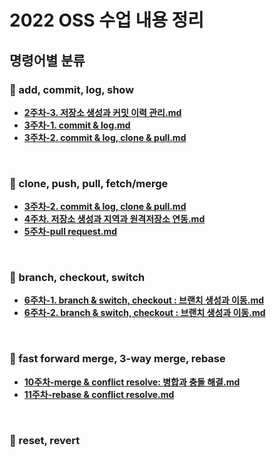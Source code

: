 # 2022 OSS 수업 내용 정리
## 명령어별 분류</a>
### :pushpin: add, commit, log, show
- <a href = "https://github.com/kanujoa/OSS_Assignment/blob/main/2%EC%A3%BC%EC%B0%A8-3.%20%EC%A0%80%EC%9E%A5%EC%86%8C%20%EC%83%9D%EC%84%B1%EA%B3%BC%20%EC%BB%A4%EB%B0%8B%20%EC%9D%B4%EB%A0%A5%20%EA%B4%80%EB%A6%AC.md">**2주차-3. 저장소 생성과 커밋 이력 관리.md**</a>
- <a href = "https://github.com/kanujoa/OSS_Assignment/blob/main/3%EC%A3%BC%EC%B0%A8-1.%20commit%20%26%20log.md">**3주차-1. commit & log.md**</a>
- <a href = "https://github.com/kanujoa/OSS_Assignment/blob/main/3%EC%A3%BC%EC%B0%A8-2.%20commit%20%26%20log%2C%20clone%20%26%20pull.md">**3주차-2. commit & log, clone & pull.md**</a>
<br>

### :pushpin: clone, push, pull, fetch/merge
- <a href = "https://github.com/kanujoa/OSS_Assignment/blob/main/3%EC%A3%BC%EC%B0%A8-2.%20commit%20%26%20log%2C%20clone%20%26%20pull.md">**3주차-2. commit & log, clone & pull.md**</a>
- <a href = "https://github.com/kanujoa/OSS_Assignment/blob/main/4%EC%A3%BC%EC%B0%A8.%20%EC%A0%80%EC%9E%A5%EC%86%8C%20%EC%83%9D%EC%84%B1%EA%B3%BC%20%EC%A7%80%EC%97%AD%EA%B3%BC%20%EC%9B%90%EA%B2%A9%EC%A0%80%EC%9E%A5%EC%86%8C%20%EC%97%B0%EB%8F%99.md">**4주차. 저장소 생성과 지역과 원격저장소 연동.md**</a>
- <a href = "https://github.com/kanujoa/OSS_Assignment/blob/main/5%EC%A3%BC%EC%B0%A8-pull%20request.md">**5주차-pull request.md**</a>
<br/>

### :pushpin: branch, checkout, switch
- <a href = "https://github.com/kanujoa/OSS_Assignment/blob/main/6%EC%A3%BC%EC%B0%A8-1.%20branch%20%26%20switch%2C%20checkout%20:%20%EB%B8%8C%EB%9E%9C%EC%B9%98%20%EC%83%9D%EC%84%B1%EA%B3%BC%20%EC%9D%B4%EB%8F%99.md">**6주차-1. branch & switch, checkout : 브랜치 생성과 이동.md**</a>
- <a href = "https://github.com/kanujoa/OSS_Assignment/blob/main/6%EC%A3%BC%EC%B0%A8-2.%20branch%20%26%20switch%2C%20checkout%20:%20%EB%B8%8C%EB%9E%9C%EC%B9%98%20%EC%83%9D%EC%84%B1%EA%B3%BC%20%EC%9D%B4%EB%8F%99.md">**6주차-2. branch & switch, checkout : 브랜치 생성과 이동.md**</a>
<br/>

### :pushpin: fast forward merge, 3-way merge, rebase
- <a href = "https://github.com/kanujoa/OSS_Assignment/blob/main/10%EC%A3%BC%EC%B0%A8-merge%20%26%20conflict%20resolve:%20%EB%B3%91%ED%95%A9%EA%B3%BC%20%EC%B6%A9%EB%8F%8C%20%ED%95%B4%EA%B2%B0.md">**10주차-merge & conflict resolve: 병합과 충돌 해결.md**</a>
- <a href = "https://github.com/kanujoa/OSS_Assignment/blob/main/11%EC%A3%BC%EC%B0%A8-rebase%20%26%20conflict%20resolve.md">**11주차-rebase & conflict resolve.md**</a>
<br/>

### :pushpin: reset, revert
